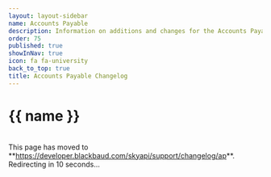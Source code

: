 ```yaml
---
layout: layout-sidebar
name: Accounts Payable
description: Information on additions and changes for the Accounts Payable API.
order: 75
published: true
showInNav: true
icon: fa fa-university
back_to_top: true
title: Accounts Payable Changelog
---
```


# {{ name }}

<br />
<bb-alert bb-alert-type="warning">This page has moved to **<a href="https://developer.blackbaud.com/skyapi/support/changelog/ap">https://developer.blackbaud.com/skyapi/support/changelog/ap</a>**. Redirecting in 10 seconds...
</bb-alert>
<br /> <br />

<script> var timer = setTimeout(function() { window.location='https://developer.blackbaud.com/skyapi/support/changelog/ap' }, 10000); </script>